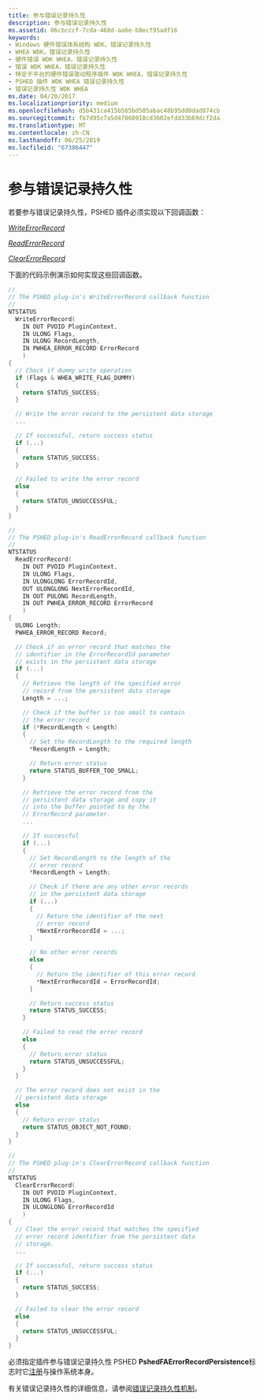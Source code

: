 ```yaml
---
title: 参与错误记录持久性
description: 参与错误记录持久性
ms.assetid: 06cbcccf-7cda-468d-aa6e-b8ecf95adf16
keywords:
- Windows 硬件错误体系结构 WDK，错误记录持久性
- WHEA WDK，错误记录持久性
- 硬件错误 WDK WHEA，错误记录持久性
- 错误 WDK WHEA，错误记录持久性
- 特定于平台的硬件错误驱动程序插件 WDK WHEA，错误记录持久性
- PSHED 插件 WDK WHEA 错误记录持久性
- 错误记录持久性 WDK WHEA
ms.date: 04/20/2017
ms.localizationpriority: medium
ms.openlocfilehash: d5b431ca415b565bd505abac48b95dd8dad874cb
ms.sourcegitcommit: fb7d95c7a5d47860918cd3602efdd33b69dcf2da
ms.translationtype: MT
ms.contentlocale: zh-CN
ms.lasthandoff: 06/25/2019
ms.locfileid: "67386447"
---
```

# <a name="participating-in-error-record-persistence"></a>参与错误记录持久性


若要参与错误记录持久性，PSHED 插件必须实现以下回调函数：

[*WriteErrorRecord*](https://docs.microsoft.com/windows-hardware/drivers/ddi/content/ntddk/nc-ntddk-pshed_pi_write_error_record)

[*ReadErrorRecord*](https://docs.microsoft.com/windows-hardware/drivers/ddi/content/ntddk/nc-ntddk-pshed_pi_read_error_record)

[*ClearErrorRecord*](https://docs.microsoft.com/windows-hardware/drivers/ddi/content/ntddk/nc-ntddk-pshed_pi_clear_error_record)

下面的代码示例演示如何实现这些回调函数。

```cpp
//
// The PSHED plug-in's WriteErrorRecord callback function
//
NTSTATUS
  WriteErrorRecord(
    IN OUT PVOID PluginContext,
    IN ULONG Flags,
    IN ULONG RecordLength,
    IN PWHEA_ERROR_RECORD ErrorRecord
    )
{
  // Check if dummy write operation
  if (Flags & WHEA_WRITE_FLAG_DUMMY)
  {
    return STATUS_SUCCESS;
  }

  // Write the error record to the persistent data storage
  ...

  // If successful, return success status
  if (...)
  {
    return STATUS_SUCCESS;
  }

  // Failed to write the error record
  else
  {
    return STATUS_UNSUCCESSFUL;
  }
}

//
// The PSHED plug-in's ReadErrorRecord callback function
//
NTSTATUS
  ReadErrorRecord(
    IN OUT PVOID PluginContext,
    IN ULONG Flags,
    IN ULONGLONG ErrorRecordId,
    OUT ULONGLONG NextErrorRecordId,
    IN OUT PULONG RecordLength,
    IN OUT PWHEA_ERROR_RECORD ErrorRecord
    )
{
  ULONG Length;
  PWHEA_ERROR_RECORD Record;

  // Check if an error record that matches the
  // identifier in the ErrorRecordId parameter
  // exists in the persistent data storage
  if (...)
  {
    // Retrieve the length of the specified error
    // record from the persistent data storage
    Length = ...;

    // Check if the buffer is too small to contain
    // the error record
    if (*RecordLength < Length)
    {
      // Set the RecordLength to the required length
      *RecordLength = Length;

      // Return error status
      return STATUS_BUFFER_TOO_SMALL;
    }

    // Retrieve the error record from the
    // persistent data storage and copy it
    // into the buffer pointed to by the
    // ErrorRecord parameter.
    ...

    // If successful
    if (...)
    {
      // Set RecordLength to the length of the
      // error record
      *RecordLength = Length;

      // Check if there are any other error records
      // in the persistent data storage
      if (...)
      {
        // Return the identifier of the next
        // error record
        *NextErrorRecordId = ...;
      }

      // No other error records
      else
      {
        // Return the identifier of this error record
        *NextErrorRecordId = ErrorRecordId;
      }

      // Return success status
      return STATUS_SUCCESS;
    }

    // Failed to read the error record
    else
    {
      // Return error status
      return STATUS_UNSUCCESSFUL;
    }
  }

  // The error record does not exist in the
  // persistent data storage
  else
  {
    // Return error status
    return STATUS_OBJECT_NOT_FOUND;
  }
}

//
// The PSHED plug-in's ClearErrorRecord callback function
//
NTSTATUS
  ClearErrorRecord(
    IN OUT PVOID PluginContext,
    IN ULONG Flags,
    IN ULONGLONG ErrorRecordId
    )
{
  // Clear the error record that matches the specified
  // error record identifier from the persistent data
  // storage.
  ...

  // If successful, return success status
  if (...)
  {
    return STATUS_SUCCESS;
  }

  // Failed to clear the error record
  else
  {
    return STATUS_UNSUCCESSFUL;
  }
}
```

必须指定插件参与错误记录持久性 PSHED **PshedFAErrorRecordPersistence**标志时它[注册](registering-a-pshed-plug-in.md)与操作系统本身。

有关错误记录持久性的详细信息，请参阅[错误记录持久性机制](error-record-persistence-mechanism.md)。

 

 




